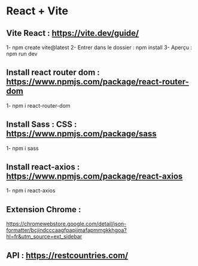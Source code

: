# React + Vite


## Vite React : https://vite.dev/guide/
1- npm create vite@latest
2- Entrer dans le dossier : npm install
3- Aperçu : npm run dev


## Install react router dom : https://www.npmjs.com/package/react-router-dom
1- npm i react-router-dom


## Install Sass : CSS : https://www.npmjs.com/package/sass
1- npm i sass


## Install react-axios : https://www.npmjs.com/package/react-axios
1- npm i react-axios


## Extension Chrome :
https://chromewebstore.google.com/detail/json-formatter/bcjindcccaagfpapjjmafapmmgkkhgoa?hl=fr&utm_source=ext_sidebar


## API : https://restcountries.com/